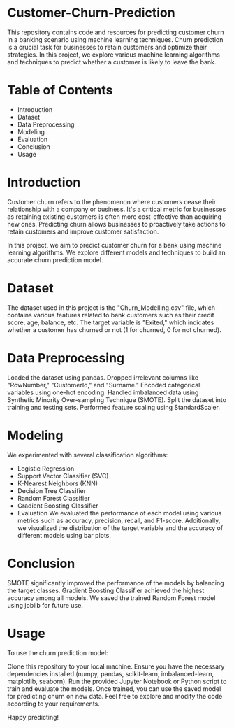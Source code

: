 # Customer-Churn-Prediction

This repository contains code and resources for predicting customer churn in a banking scenario using machine learning techniques. Churn prediction is a crucial task for businesses to retain customers and optimize their strategies. In this project, we explore various machine learning algorithms and techniques to predict whether a customer is likely to leave the bank.

# Table of Contents
- Introduction
- Dataset
- Data Preprocessing
- Modeling
- Evaluation
- Conclusion
- Usage
  
# Introduction
Customer churn refers to the phenomenon where customers cease their relationship with a company or business. It's a critical metric for businesses as retaining existing customers is often more cost-effective than acquiring new ones. Predicting churn allows businesses to proactively take actions to retain customers and improve customer satisfaction.

In this project, we aim to predict customer churn for a bank using machine learning algorithms. We explore different models and techniques to build an accurate churn prediction model.

# Dataset
The dataset used in this project is the "Churn_Modelling.csv" file, which contains various features related to bank customers such as their credit score, age, balance, etc. The target variable is "Exited," which indicates whether a customer has churned or not (1 for churned, 0 for not churned).

# Data Preprocessing
Loaded the dataset using pandas.
Dropped irrelevant columns like "RowNumber," "CustomerId," and "Surname."
Encoded categorical variables using one-hot encoding.
Handled imbalanced data using Synthetic Minority Over-sampling Technique (SMOTE).
Split the dataset into training and testing sets.
Performed feature scaling using StandardScaler.

# Modeling
We experimented with several classification algorithms:

- Logistic Regression
- Support Vector Classifier (SVC)
- K-Nearest Neighbors (KNN)
- Decision Tree Classifier
- Random Forest Classifier
- Gradient Boosting Classifier
- Evaluation
We evaluated the performance of each model using various metrics such as accuracy, precision, recall, and F1-score. Additionally, we visualized the distribution of the target variable and the accuracy of different models using bar plots.

# Conclusion
SMOTE significantly improved the performance of the models by balancing the target classes.
Gradient Boosting Classifier achieved the highest accuracy among all models.
We saved the trained Random Forest model using joblib for future use.

# Usage
To use the churn prediction model:

Clone this repository to your local machine.
Ensure you have the necessary dependencies installed (numpy, pandas, scikit-learn, imbalanced-learn, matplotlib, seaborn).
Run the provided Jupyter Notebook or Python script to train and evaluate the models.
Once trained, you can use the saved model for predicting churn on new data.
Feel free to explore and modify the code according to your requirements.

Happy predicting!
